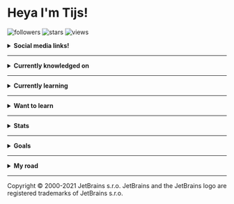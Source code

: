# Heya I'm Tijs!

![followers](https://img.shields.io/github/followers/Tais993?style=social)
![stars](https://img.shields.io/github/stars/Tais993?style=social)
![views](https://komarev.com/ghpvc/?username=Tais993&color=blueviolet)


<details>
<summary>
  <b>Social media links!</b>
</summary>

_Click the icon to see my profile_

<a href="https://www.linkedin.com/in/tijs-beek-ab038217b/">
    <img src="https://img.shields.io/badge/-LinkedIn-0A66C2?style=flat-square&logo=LinkedIn&logoColor=white"  alt="LinkedIn logo"/>
</a>
<a href="https://www.twitch.tv/tais993">
    <img src="https://img.shields.io/badge/-Twitch-9146FF?style=flat-square&logo=Twitch&logoColor=white"  alt="Twitch logo"/>
</a>
<a href="https://gitlab.com/Tais993">
    <img src="https://img.shields.io/badge/-GitLab-FCA121?style=flat-square&logo=GitLab&logoColor=white"  alt="GitLab logo"/>
</a>
<a href="https://osu.ppy.sh/users/15423699">
    <img src="https://img.shields.io/badge/-osu-FF66AA?style=flat-square&logo=osu&logoColor=white"  alt="osu logo"/>
</a>
<a href="https://www.reddit.com/user/Tais993/">
    <img src="https://img.shields.io/badge/-Reddit-FF4500?style=flat-square&logo=Reddit&logoColor=white"  alt="Reddit logo"/>
</a>
<a href="https://steamcommunity.com/profiles/76561198420440611">
    <img src="https://img.shields.io/badge/-Steam-000000?style=flat-square&logo=Steam&logoColor=white"  alt="Steam logo"/>
</a>
<a href="https://open.spotify.com/user/21643mcitsztxmzie5jbge7ha">
    <img src="https://img.shields.io/badge/-Spotify-1DB954?style=flat-square&logo=Spotify&logoColor=white"  alt="Spotify logo"/>
</a>
<a href="https://www.youtube.com/channel/UCqUpCVeq95W_bzD72Vmtnlw">
    <img src="https://img.shields.io/badge/-YouTube-FF0000?style=flat-square&logo=YouTube&logoColor=white"  alt="YouTube logo"/>
</a>
<a href="https://music.youtube.com/channel/UCqUpCVeq95W_bzD72Vmtnlw">
    <img src="https://img.shields.io/badge/-YouTube%20Music-FF0000?style=flat-square&logo=YouTubeMusic&logoColor=white"  alt="YouTube Music logo"/>
</a>
<a href="https://www.instagram.com/tijsbeek_nl/">
    <img src="https://img.shields.io/badge/-Instagram-E4405F?style=flat-square&logo=Instagram&logoColor=white"  alt="Instagram logo"/>
</a>
<a>
    <img src="https://img.shields.io/badge/-Tijs%230002-5865F2?style=flat-square&logo=Discord&logoColor=white"  alt="Discord logo and username (Tais993)"/>
</a>

</details>

---

<details>
<summary>
  <b>Currently knowledged on</b>
</summary>

### Languages

#### Programming languages

![Java](http://img.shields.io/badge/-Java-007396?style=flat-square&logo=java&logoColor=white)
![C#](http://img.shields.io/badge/-C%23-239120?style=flat-square&logo=csharp&logoColor=white)
![JavaScript](https://img.shields.io/badge/-JavaScript-F7DF1E?style=flat-square&logo=javascript&logoColor=white)

#### Other languages

![Html](http://img.shields.io/badge/-Html-E34F26?style=flat-square&logo=html5&logoColor=white)
![Css](http://img.shields.io/badge/-Css-1572B6?style=flat-square&logo=css3&logoColor=white)

### Frameworks

![C#](http://img.shields.io/badge/-WPF-239120?style=flat-square&logo=csharp&logoColor=white)

### Databases

![MongoDb](http://img.shields.io/badge/-MongoDb-47A248?style=flat-square&logo=mongodb&logoColor=white)

### Build tools

![Gradle](http://img.shields.io/badge/-Gradle-02303A?style=flat-square&logo=gradle&logoColor=white)
![Maven](http://img.shields.io/badge/-Apache%20Maven-C71A36?style=flat-square&logo=apachemaven&logoColor=white)

### IDEs and text editors

![IntelliJ IDEA](http://img.shields.io/badge/-IntelliJ%20IDEA-000000?style=flat-square&logo=intellijidea&logoColor=white)
![Rider](http://img.shields.io/badge/-Rider-000000?style=flat-square&logo=Rider&logoColor=white)
![Phpstorm](http://img.shields.io/badge/-Phpstorm-000000?style=flat-square&logo=Phpstorm&logoColor=white)
![Visual Studio](https://img.shields.io/badge/-Visual%20Studio-5C2D91?style=flat-square&logo=visualstudio&logoColor=white)
![VS Code](http://img.shields.io/badge/-VS%20Code-007ACC?style=flat-square&logo=visualstudiocode&logoColor=white)

</details>

---

<details>
<summary>
  <b>Currently learning</b>
</summary>

![Git](http://img.shields.io/badge/-Git-F05032?style=flat-square&logo=git&logoColor=white)
![Php](http://img.shields.io/badge/-Php-777BB4?style=flat-square&logo=php&logoColor=white)
![Typescript](http://img.shields.io/badge/-Typescript-3178C6?style=flat-square&logo=typescript&logoColor=white)
  
</details>

---

<details>
<summary>
  <b>Want to learn</b>
</summary>

![Kotlin](http://img.shields.io/badge/-Kotlin-7F52FF?style=flat-square&logo=kotlin&logoColor=white)
![Rust](http://img.shields.io/badge/-Rust-000000?style=flat-square&logo=Rust&logoColor=white)
![Spring](http://img.shields.io/badge/-Spring-6DB33F?style=flat-square&logo=spring&logoColor=white)
![Springboot](http://img.shields.io/badge/-Springboot-6DB33F?style=flat-square&logo=springboot&logoColor=white)
![ReactiveX](http://img.shields.io/badge/-Reactive%20X%20Java%20implementation-B7178C?style=flat-square&logo=reactivex&logoColor=white)
![Laravel](http://img.shields.io/badge/-Laravel-FF2D20?style=flat-square&logo=laravel&logoColor=white)
![Redis](http://img.shields.io/badge/-Redis-DC382D?style=flat-square&logo=redis&logoColor=white)
![GitLab](http://img.shields.io/badge/-GitLab-FCA121?style=flat-square&logo=gitlab&logoColor=white)
![Maven](http://img.shields.io/badge/-Maven-C71A36?style=flat-square&logo=apachemaven&logoColor=white)

</details>

---

<details>
<summary>
  <b>Stats</b>
</summary>

<div>

<span><img width="400px" height="158px" src="https://github-readme-stats.vercel.app/api?username=tais993&theme=github_dark&show_icons=true" alt="Stats Tais993 on Github" /></span>
<span><img width="260px" height="158px" src="https://github-readme-stats.vercel.app/api/top-langs/?username=tais993&theme=github_dark&langs_count=10" alt="Most used languages Tais993 on Github" /></span>
</div>

### Including private contributions

<div>

<p><img src="https://github-readme-streak-stats.herokuapp.com/?user=tais993&theme=dark" alt="tais993" /></p>
<span><img width="400px" height="158px" src="https://github-readme-stats.vercel.app/api?username=tais993&theme=github_dark&show_icons=true&count_private=true"  alt="GitHub Stats including all private contributions"/></span>
</div>

</details>

---

<details>
<summary>
  <b>Goals</b>
</summary>

### 2021

- [x] Reworking my [osu-api-wrapper](https://github.com/Tais993/OsuApiV1Wrapper) _(started on this, current source
  on [a new repository](https://github.com/Tais993/Java-OsuApiV1))_~~
- [x] Contribute to the [TJ-Bot](https://github.com/Together-Java/TJ-Bot)~~
- [x] Contribute to [JDA](https://github.com/DV8FromTheWorld/JDA)~~
- [x] Finish my [Veel plezier app](https://github.com/Tais993/VeelPlezier) (school project)
- [ ] Create an advanced HTML validator, which also checks all HTML elements, and their tags and such (started on [this](https://github.com/Tais993/HTML-CSS-Validator), but I stopped since I don't learn enough from it)

### 2022

- [ ] Oracle Java 17 certifications
- [x] Contribute to the [TJ-Bot](https://github.com/Together-Java/TJ-Bot)~~
- [ ] Finish my [osu-api-wrapper](https://github.com/Tais993/Java-OsuApiV1) rework
- [ ] Create a new Discord bot using [JDA](https://github.com/DV8FromTheWorld/JDA)
- [ ] Get a LinkedIn certification for Java and Git
- [ ] Write an short article about async programming, see [here](https://tais993.github.io/Async-programming/)
- [ ] Study some algorithms

</details>

---

<details>
<summary>
  <b>My road</b>
</summary>

It all started somewhere, I didn't magically get to this level. \
So well, the road I took to get to the level I currently am on:

<br />

#### Project 1; Search things

This project generates a link for the requested search engine, based on what you searched.

A small project, but a big footprint for me. \
Back then switch expressions didn't exist, unfortunately. \
If they did exist, the switch would've been _a lot more_ readable.
<div>
    <a href="https://github.com/Tais993/SearchThings/">
    <img src="https://github-readme-stats.vercel.app/api/pin/?username=Tais993&theme=github_dark&repo=SearchThings"  
        alt="First project; info about search things"/>
  </a>
</div>

<br />

#### Project 2; (object-oriented) Coffee Machine

My first OOP project, it helped me a lot. This project comes
from [JetBrains academy](https://www.jetbrains.com/academy/). \
You can find the exact project [here](https://hyperskill.org/projects/33?track=17).

By making usage of a class named “Coffee", other classes could extend this and set the variables. \
An (first) OOP project to be proud of, I would say.

<div>
    <a href="https://github.com/Tais993/CoffeeMachine/">
    <img src="https://github-readme-stats.vercel.app/api/pin/?username=Tais993&theme=github_dark&repo=CoffeeMachine"  
        alt="Second project; info about coffee machine"/>
  </a>
</div>

<br />

#### Project 3; Minecraft mod: "Torchcraftexcel mod".

A friend came to me, he plays a Minecraft prison server. \
He wants to know how much money his inventory would make him when he'd sell everything.

Or well, that was the original request. \
In the end, I added more;

- possibility to include chests (opening the same chest multiple times still only adds it once)
- loading items their worth from a csv file
- export current inventory into csv file
- some more settings

My first "big" project, so yeah that explains the code's quality.

I'd love to remake it, a fun project.

<div>
    <a href="https://github.com/Tais993/TorchCraftExcelMod/">
    <img src="https://github-readme-stats.vercel.app/api/pin/?username=Tais993&theme=github_dark&repo=TorchCraftExcelMod"
      alt="Third project; info about torchcraftexcelmod"/>
  </a>
</div>

<br />

#### Project 4; Discord bot: "TaisDiscordBot"

One of the many bigger projects to come, this required actual designing. \
Creating a command handler, and more.

I ended up with a decently big bot, music commands, and a lot more.

One of the items on my to-do list for 2022, discord bot! I'd love to make one again.

<div>
    <a href="https://github.com/Tais993/taisdiscordbot">
    <img src="https://github-readme-stats.vercel.app/api/pin/?username=Tais993&theme=github_dark&repo=taisdiscordbot"  
        alt="Fourth project; info about taisdiscordbot"/>
  </a>
</div>

<br />

#### Project 5; OsuApiWrapper

**Note, this project is getting revamped**

Well, I created a wrapper around the osu-api. \
My original intention was to create 1 library for both osu's v1 and v2 API. \
I changed plans, this project will only become v1 and v2 will become a second project.

Version 2 of the osu api makes usage of oath, causing me to stop 8 months ago, couldn't get it working.

After the rework I'll make usage of [Reactor's reactive streams](https://www.reactive-streams.org/)
and [records](https://www.baeldung.com/java-record-keyword). \
Yes the project will become Java 17, I love new technologies. :p


<div>
    <a href="https://github.com/Tais993/OsuApiV1Wrapper">
    <img src="https://github-readme-stats.vercel.app/api/pin/?username=Tais993&theme=github_dark&repo=OsuApiV1Wrapper"  
        alt="Fourth project; info about taisdiscordbot"/>
  </a>
</div>
</details>

-----

Copyright © 2000-2021 JetBrains s.r.o. JetBrains and the JetBrains logo are registered trademarks of JetBrains s.r.o.

